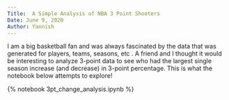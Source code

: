 ```yaml
---
Title:  A Simple Analysis of NBA 3 Point Shooters
Date: June 9, 2020
Author: Yannish
---
```


I am a big basketball fan and was always fascinated by the data that was generated for players, teams, seasons, etc
. A friend and I thought it would be interesting to analyze 3-point data to see who had the largest single season
 increase (and decrease) in 3-point percentage. This is what the notebook below attempts to explore!

{% notebook 3pt_change_analysis.ipynb %}